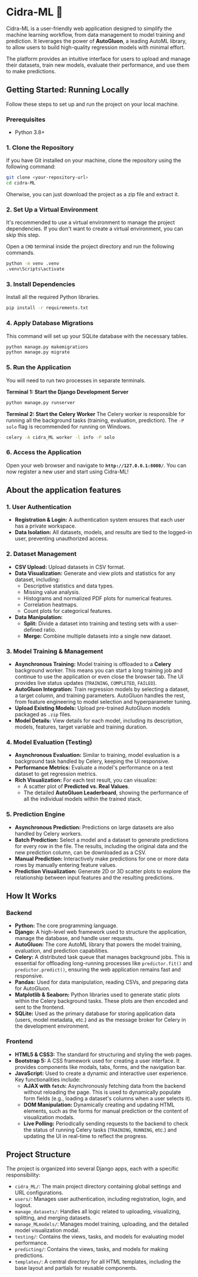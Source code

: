 # Cidra-ML 🍋

Cidra-ML is a user-friendly web application designed to simplify the machine learning workflow, from data management to model training and prediction. It leverages the power of **AutoGluon**, a leading AutoML library, to allow users to build high-quality regression models with minimal effort.

The platform provides an intuitive interface for users to upload and manage their datasets, train new models, evaluate their performance, and use them to make predictions.

## Getting Started: Running Locally

Follow these steps to set up and run the project on your local machine.

### Prerequisites

- Python 3.8+

### 1. Clone the Repository

If you have Git installed on your machine, clone the repository using the following command:

```bash
git clone <your-repository-url>
cd cidra-ML
```

Oherwise, you can just download the project as a zip file and extract it.

### 2. Set Up a Virtual Environment

It's recommended to use a virtual environment to manage the project dependencies. If you don't want to create a virtual environment, you can skip this step.

Open a `CMD` terminal inside the project directory and run the following commands.

```bash
python -m venv .venv
.venv\Scripts\activate
```

### 3. Install Dependencies

Install all the required Python libraries.

```bash
pip install -r requirements.txt
```

### 4. Apply Database Migrations

This command will set up your SQLite database with the necessary tables.

```bash
python manage.py makemigrations
python manage.py migrate
```

### 5. Run the Application

You will need to run two processes in separate terminals.

**Terminal 1: Start the Django Development Server**

```bash
python manage.py runserver
```

**Terminal 2: Start the Celery Worker**
The Celery worker is responsible for running all the background tasks (training, evaluation, prediction). The `-P solo` flag is recommended for running on Windows.

```bash
celery -A cidra_ML worker -l info -P solo
```

### 6. Access the Application

Open your web browser and navigate to **`http://127.0.0.1:8000/`**. You can now register a new user and start using Cidra-ML!

## About the application features

### 1. User Authentication

- **Registration & Login:** A authentication system ensures that each user has a private workspace.
- **Data Isolation:** All datasets, models, and results are tied to the logged-in user, preventing unauthorized access.

### 2. Dataset Management

- **CSV Upload:** Upload datasets in CSV format.
- **Data Visualization:** Generate and view plots and statistics for any dataset, including:
  - Descriptive statistics and data types.
  - Missing value analysis.
  - Histograms and normalized PDF plots for numerical features.
  - Correlation heatmaps.
  - Count plots for categorical features.
- **Data Manipulation:**
  - **Split:** Divide a dataset into training and testing sets with a user-defined ratio.
  - **Merge:** Combine multiple datasets into a single new dataset.

### 3. Model Training & Management

- **Asynchronous Training:** Model training is offloaded to a **Celery** background worker. This means you can start a long training job and continue to use the application or even close the browser tab. The UI provides live status updates (`TRAINING`, `COMPLETED`, `FAILED`).
- **AutoGluon Integration:** Train regression models by selecting a dataset, a target column, and training parameters. AutoGluon handles the rest, from feature engineering to model selection and hyperparameter tuning.
- **Upload Existing Models:** Upload pre-trained AutoGluon models packaged as `.zip` files.
- **Model Details:** View details for each model, including its description, models, features, target variable and training duration.

### 4. Model Evaluation (Testing)

- **Asynchronous Evaluation:** Similar to training, model evaluation is a background task handled by Celery, keeping the UI responsive.
- **Performance Metrics:** Evaluate a model's performance on a test dataset to get regression metrics.
- **Rich Visualization:** For each test result, you can visualize:
  - A scatter plot of **Predicted vs. Real Values**.
  - The detailed **AutoGluon Leaderboard**, showing the performance of all the individual models within the trained stack.

### 5. Prediction Engine

- **Asynchronous Prediction:** Predictions on large datasets are also handled by Celery workers.
- **Batch Prediction:** Select a model and a dataset to generate predictions for every row in the file. The results, including the original data and the new prediction column, can be downloaded as a CSV.
- **Manual Prediction:** Interactively make predictions for one or more data rows by manually entering feature values.
- **Prediction Visualization:** Generate 2D or 3D scatter plots to explore the relationship between input features and the resulting predictions.

## How It Works

### Backend

- **Python:** The core programming language.
- **Django:** A high-level web framework used to structure the application, manage the database, and handle user requests.
- **AutoGluon:** The core AutoML library that powers the model training, evaluation, and prediction capabilities.
- **Celery:** A distributed task queue that manages background jobs. This is essential for offloading long-running processes like `predictor.fit()` and `predictor.predict()`, ensuring the web application remains fast and responsive.
- **Pandas:** Used for data manipulation, reading CSVs, and preparing data for AutoGluon.
- **Matplotlib & Seaborn:** Python libraries used to generate static plots within the Celery background tasks. These plots are then encoded and sent to the frontend.
- **SQLite:** Used as the primary database for storing application data (users, model metadata, etc.) and as the message broker for Celery in the development environment.

### Frontend

- **HTML5 & CSS3:** The standard for structuring and styling the web pages.
- **Bootstrap 5:** A CSS framework used for creating a user interface. It provides components like modals, tabs, forms, and the navigation bar.
- **JavaScript:** Used to create a dynamic and interactive user experience. Key functionalities include:
  - **AJAX with `fetch`:** Asynchronously fetching data from the backend without reloading the page. This is used to dynamically populate form fields (e.g., loading a dataset's columns when a user selects it).
  - **DOM Manipulation:** Dynamically creating and updating HTML elements, such as the forms for manual prediction or the content of visualization modals.
  - **Live Polling:** Periodically sending requests to the backend to check the status of running Celery tasks (`TRAINING`, `RUNNING`, etc.) and updating the UI in real-time to reflect the progress.

## Project Structure

The project is organized into several Django apps, each with a specific responsibility:

- `cidra_ML/`: The main project directory containing global settings and URL configurations.
- `users/`: Manages user authentication, including registration, login, and logout.
- `manage_datasets/`: Handles all logic related to uploading, visualizing, splitting, and merging datasets.
- `manage_MLmodels/`: Manages model training, uploading, and the detailed model visualization modal.
- `testing/`: Contains the views, tasks, and models for evaluating model performance.
- `predicting/`: Contains the views, tasks, and models for making predictions.
- `templates/`: A central directory for all HTML templates, including the base layout and partials for reusable components.
